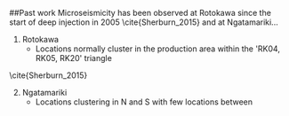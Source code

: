 ##Past work
Microseismicity has been observed at Rotokawa since the start of deep injection in 2005 \cite{Sherburn_2015} and at Ngatamariki...
1. Rotokawa
    * Locations normally cluster in the production area within the 'RK04, RK05, RK20' triangle

\cite{Sherburn_2015}

2. Ngatamariki
    * Locations clustering in N and S with few locations between